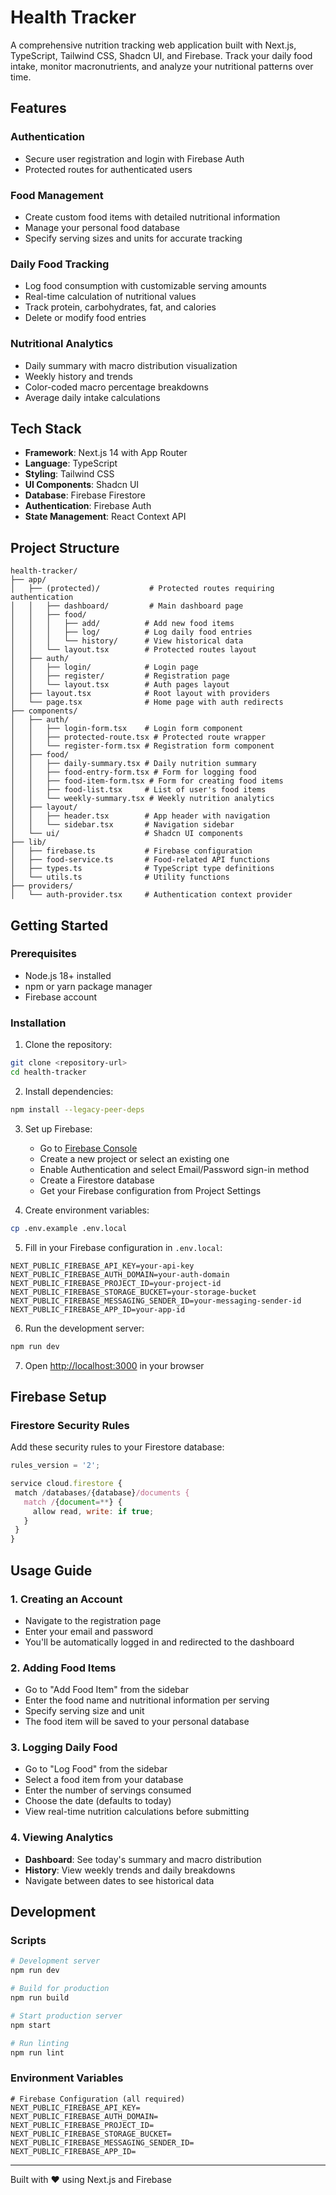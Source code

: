 # Health Tracker

A comprehensive nutrition tracking web application built with Next.js, TypeScript, Tailwind CSS, Shadcn UI, and Firebase. Track your daily food intake, monitor macronutrients, and analyze your nutritional patterns over time.

## Features

### Authentication

- Secure user registration and login with Firebase Auth
- Protected routes for authenticated users

### Food Management

- Create custom food items with detailed nutritional information
- Manage your personal food database
- Specify serving sizes and units for accurate tracking

### Daily Food Tracking

- Log food consumption with customizable serving amounts
- Real-time calculation of nutritional values
- Track protein, carbohydrates, fat, and calories
- Delete or modify food entries

### Nutritional Analytics

- Daily summary with macro distribution visualization
- Weekly history and trends
- Color-coded macro percentage breakdowns
- Average daily intake calculations

## Tech Stack

- **Framework**: Next.js 14 with App Router
- **Language**: TypeScript
- **Styling**: Tailwind CSS
- **UI Components**: Shadcn UI
- **Database**: Firebase Firestore
- **Authentication**: Firebase Auth
- **State Management**: React Context API

## Project Structure

```
health-tracker/
├── app/
│   ├── (protected)/           # Protected routes requiring authentication
│   │   ├── dashboard/         # Main dashboard page
│   │   ├── food/
│   │   │   ├── add/          # Add new food items
│   │   │   ├── log/          # Log daily food entries
│   │   │   └── history/      # View historical data
│   │   └── layout.tsx        # Protected routes layout
│   ├── auth/
│   │   ├── login/            # Login page
│   │   ├── register/         # Registration page
│   │   └── layout.tsx        # Auth pages layout
│   ├── layout.tsx            # Root layout with providers
│   └── page.tsx              # Home page with auth redirects
├── components/
│   ├── auth/
│   │   ├── login-form.tsx    # Login form component
│   │   ├── protected-route.tsx # Protected route wrapper
│   │   └── register-form.tsx # Registration form component
│   ├── food/
│   │   ├── daily-summary.tsx # Daily nutrition summary
│   │   ├── food-entry-form.tsx # Form for logging food
│   │   ├── food-item-form.tsx # Form for creating food items
│   │   ├── food-list.tsx     # List of user's food items
│   │   └── weekly-summary.tsx # Weekly nutrition analytics
│   ├── layout/
│   │   ├── header.tsx        # App header with navigation
│   │   └── sidebar.tsx       # Navigation sidebar
│   └── ui/                   # Shadcn UI components
├── lib/
│   ├── firebase.ts           # Firebase configuration
│   ├── food-service.ts       # Food-related API functions
│   ├── types.ts              # TypeScript type definitions
│   └── utils.ts              # Utility functions
├── providers/
│   └── auth-provider.tsx     # Authentication context provider
```

## Getting Started

### Prerequisites

- Node.js 18+ installed
- npm or yarn package manager
- Firebase account

### Installation

1. Clone the repository:

```bash
git clone <repository-url>
cd health-tracker
```

2. Install dependencies:

```bash
npm install --legacy-peer-deps
```

3. Set up Firebase:

   - Go to [Firebase Console](https://console.firebase.google.com/)
   - Create a new project or select an existing one
   - Enable Authentication and select Email/Password sign-in method
   - Create a Firestore database
   - Get your Firebase configuration from Project Settings

4. Create environment variables:

```bash
cp .env.example .env.local
```

5. Fill in your Firebase configuration in `.env.local`:

```
NEXT_PUBLIC_FIREBASE_API_KEY=your-api-key
NEXT_PUBLIC_FIREBASE_AUTH_DOMAIN=your-auth-domain
NEXT_PUBLIC_FIREBASE_PROJECT_ID=your-project-id
NEXT_PUBLIC_FIREBASE_STORAGE_BUCKET=your-storage-bucket
NEXT_PUBLIC_FIREBASE_MESSAGING_SENDER_ID=your-messaging-sender-id
NEXT_PUBLIC_FIREBASE_APP_ID=your-app-id
```

6. Run the development server:

```bash
npm run dev
```

7. Open [http://localhost:3000](http://localhost:3000) in your browser

## Firebase Setup

### Firestore Security Rules

Add these security rules to your Firestore database:

```javascript
rules_version = '2';

service cloud.firestore {
 match /databases/{database}/documents {
   match /{document=**} {
     allow read, write: if true;
   }
 }
}
```

## Usage Guide

### 1. Creating an Account

- Navigate to the registration page
- Enter your email and password
- You'll be automatically logged in and redirected to the dashboard

### 2. Adding Food Items

- Go to "Add Food Item" from the sidebar
- Enter the food name and nutritional information per serving
- Specify serving size and unit
- The food item will be saved to your personal database

### 3. Logging Daily Food

- Go to "Log Food" from the sidebar
- Select a food item from your database
- Enter the number of servings consumed
- Choose the date (defaults to today)
- View real-time nutrition calculations before submitting

### 4. Viewing Analytics

- **Dashboard**: See today's summary and macro distribution
- **History**: View weekly trends and daily breakdowns
- Navigate between dates to see historical data

## Development

### Scripts

```bash
# Development server
npm run dev

# Build for production
npm run build

# Start production server
npm start

# Run linting
npm run lint
```

### Environment Variables

```
# Firebase Configuration (all required)
NEXT_PUBLIC_FIREBASE_API_KEY=
NEXT_PUBLIC_FIREBASE_AUTH_DOMAIN=
NEXT_PUBLIC_FIREBASE_PROJECT_ID=
NEXT_PUBLIC_FIREBASE_STORAGE_BUCKET=
NEXT_PUBLIC_FIREBASE_MESSAGING_SENDER_ID=
NEXT_PUBLIC_FIREBASE_APP_ID=
```

---

Built with ❤️ using Next.js and Firebase
